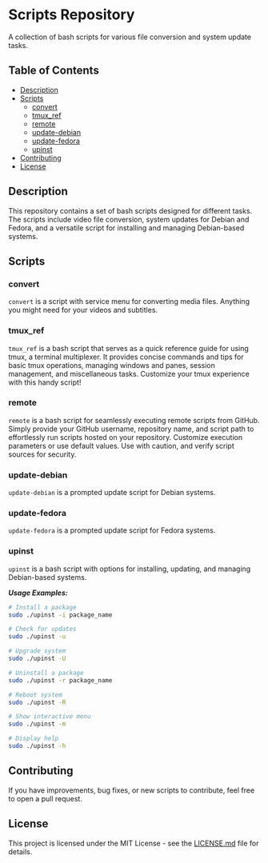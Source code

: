 # Scripts Repository

A collection of bash scripts for various file conversion and system update tasks.

## Table of Contents

- [Description](#description)
- [Scripts](#scripts)
  - [convert](#convert)
  - [tmux_ref](#tmux_ref)
  - [remote](#remote)
  - [update-debian](#update-debian)
  - [update-fedora](#update-fedora)
  - [upinst](#upinst)
- [Contributing](#contributing)
- [License](#license)

## Description
This repository contains a set of bash scripts designed for different tasks. The scripts include video file conversion, system updates for Debian and Fedora, and a versatile script for installing and managing Debian-based systems.

## Scripts

### convert
`convert` is a script with service menu for converting media files. Anything you might need for your videos and subtitles.

### tmux_ref
`tmux_ref` is a bash script that serves as a quick reference guide for using tmux, a terminal multiplexer. It provides concise commands and tips for basic tmux operations, managing windows and panes, session management, and miscellaneous tasks. Customize your tmux experience with this handy script!

### remote
`remote` is a bash script for seamlessly executing remote scripts from GitHub. Simply provide your GitHub username, repository name, and script path to effortlessly run scripts hosted on your repository. Customize execution parameters or use default values. Use with caution, and verify script sources for security.

### update-debian
`update-debian` is a prompted update script for Debian systems.

### update-fedora
`update-fedora` is a prompted update script for Fedora systems.

### upinst
`upinst` is a bash script with options for installing, updating, and managing Debian-based systems.


***Usage Examples:***
```bash
# Install a package
sudo ./upinst -i package_name

# Check for updates
sudo ./upinst -u

# Upgrade system
sudo ./upinst -U

# Uninstall a package
sudo ./upinst -r package_name

# Reboot system
sudo ./upinst -R

# Show interactive menu
sudo ./upinst -m

# Display help
sudo ./upinst -h
```

## Contributing

If you have improvements, bug fixes, or new scripts to contribute, feel free to open a pull request.

## License

This project is licensed under the MIT License - see the [LICENSE.md](LICENSE.md) file for details.
